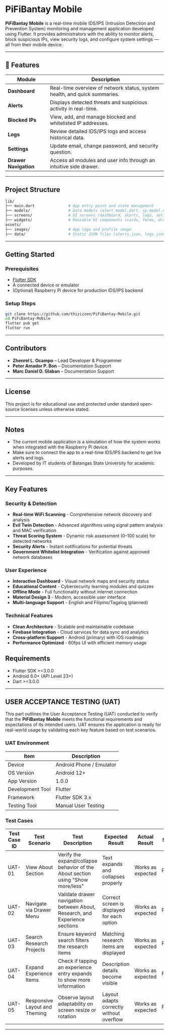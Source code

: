 # PiFiBantay Mobile

**PiFiBantay Mobile** is a real-time mobile IDS/IPS (Intrusion Detection and Prevention System) monitoring and management application developed using Flutter. It provides administrators with the ability to monitor alerts, block suspicious IPs, view security logs, and configure system settings — all from their mobile device.

---

## 📱 Features

| Module          | Description                                                                 |
|-----------------|-----------------------------------------------------------------------------|
| **Dashboard**   | Real-time overview of network status, system health, and quick summaries.  |
| **Alerts**      | Displays detected threats and suspicious activity in real-time.            |
| **Blocked IPs** | View, add, and manage blocked and whitelisted IP addresses.                            |
| **Logs**        | Review detailed IDS/IPS logs and access historical data.                   |
| **Settings**    | Update email, change password, and security question.                      |
| **Drawer Navigation** | Access all modules and user info through an intuitive side drawer.   |

---

##  Project Structure

```bash
lib/
├── main.dart               # App entry point and state management
├── models/                 # Data models (alert_model.dart, ip_model.dart, log_model.dart)
├── screens/                # UI screens (dashboard, alerts, logs, settings, login)
├── widgets/                # Reusable UI components (cards, forms, drawers)
assets/
├── images/                 # App logo and profile image
├── data/                   # Static JSON files (alerts.json, logs.json, blocked_ips.json)
```

---

##  Getting Started

### Prerequisites
- [Flutter SDK](https://docs.flutter.dev/get-started/install)
- A connected device or emulator
- (Optional) Raspberry Pi device for production IDS/IPS backend

### Setup Steps
```bash
git clone https://github.com/thizizzen/PiFiBantay-Mobile.git
cd PiFiBantay-Mobile
flutter pub get
flutter run
```

---

##  Contributors
- **Zhenrel L. Ocampo** – Lead Developer & Programmer
- **Peter Amador P. Bon** – Documentation Support
- **Marc Daniel D. Glaban** – Documentation Support

---

##  License
This project is for educational use and protected under standard open-source licenses unless otherwise stated.

---

##  Notes
- The current mobile application is a simulation of how the system works when integrated with the Raspberry Pi device.
- Make sure to connect the app to a real-time IDS/IPS backend to get live alerts and logs.
- Developed by IT students of Batangas State University for academic purposes.

---

##  Key Features

###  Security & Detection
- **Real-time WiFi Scanning** - Comprehensive network discovery and analysis
- **Evil Twin Detection** - Advanced algorithms using signal pattern analysis and MAC verification
- **Threat Scoring System** - Dynamic risk assessment (0–100 scale) for detected networks
- **Security Alerts** - Instant notifications for potential threats
- **Government Whitelist Integration** - Verification against approved network databases

###  User Experience
- **Interactive Dashboard** - Visual network maps and security status
- **Educational Content** - Cybersecurity learning modules and quizzes
- **Offline Mode** - Full functionality without internet connection
- **Material Design 3** - Modern, accessible user interface
- **Multi-language Support** - English and Filipino/Tagalog (planned)

###  Technical Features
- **Clean Architecture** - Scalable and maintainable codebase
- **Firebase Integration** - Cloud services for data sync and analytics
- **Cross-platform Support** - Android (primary) with iOS roadmap
- **Performance Optimized** - 60fps UI with efficient memory usage

##  Requirements
- Flutter SDK >=3.0.0
- Android 6.0+ (API Level 23+)
- Dart >=3.0.0

---

## USER ACCEPTANCE TESTING (UAT)

This part outlines the User Acceptance Testing (UAT) conducted to verify that the
**PiFiBantay Mobile** meets the functional requirements and expectations of its intended
users. UAT ensures the application is ready for real-world usage by validating each key
feature based on test scenarios.

### UAT Environment

| Item              | Description                  |
|-------------------|------------------------------|
| Device            | Android Phone / Emulator     |
| OS Version        | Android 12+                  |
| App Version       | 1.0.0                        |
| Development Tool  | Flutter                      |
| Framework         | Flutter SDK 3.x              |
| Testing Tool      | Manual User Testing          |

### Test Cases

| Test Case ID | Test Scenario               | Test Description                                                                 | Expected Result                                     | Actual Result       | Status            |
|--------------|-----------------------------|----------------------------------------------------------------------------------|------------------------------------------------------|----------------------|--------------------|
| UAT-01       | View About Section          | Verify the expand/collapse behavior of the About section using "Show more/less" | Text expands and collapses properly                 | Works as expected   | Passed             |
| UAT-02       | Navigate via Drawer Menu    | Validate drawer navigation between About, Research, and Experience sections     | Correct screen is displayed for each option         | Works as expected   | Passed             |
| UAT-03       | Search Research Projects    | Ensure keyword search filters the research items                                | Matching research items are displayed               | Works as expected   | Passed             |
| UAT-04       | Expand Experience Items     | Check if tapping an experience entry expands to show more information           | Description details become visible                  | Works as expected   | Passed             |
| UAT-05       | Responsive Layout and Theming | Observe layout adaptability on screen resize or rotation                        | Layout adapts correctly without overflow            | Works as expected | Passed |

---
